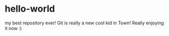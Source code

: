 # hello-world
my best repository ever!
Git is really a new cool kid in Town! Really enjoying it now :)
